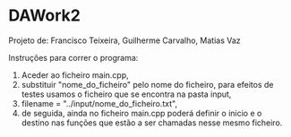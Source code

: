 # DAWork2

Projeto de: Francisco Teixeira, Guilherme Carvalho, Matias Vaz

Instruções para correr o programa:

1. Aceder ao ficheiro main.cpp, 
2. substituir "nome_do_ficheiro" pelo nome do ficheiro, para efeitos de testes usamos o ficheiro que se encontra na pasta input,
3. filename = "../input/nome_do_ficheiro.txt",
4. de seguida, ainda no ficheiro main.cpp poderá definir o inicio e o destino nas funções que estão a ser chamadas nesse mesmo ficheiro.

